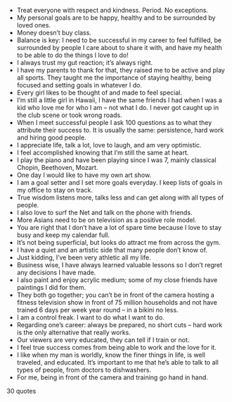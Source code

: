  - Treat everyone with respect and kindness. Period. No exceptions.
 - My personal goals are to be happy, healthy and to be surrounded by loved ones.
 - Money doesn’t buy class.
 - Balance is key: I need to be successful in my career to feel fulfilled, be surrounded by people I care about to share it with, and have my health to be able to do the things I love to do!
 - I always trust my gut reaction; it’s always right.
 - I have my parents to thank for that, they raised me to be active and play all sports. They taught me the importance of staying healthy, being focused and setting goals in whatever I do.
 - Every girl likes to be thought of and made to feel special.
 - I’m still a little girl in Hawaii, I have the same friends I had when I was a kid who love me for who I am – not what I do. I never got caught up in the club scene or took wrong roads.
 - When I meet successful people I ask 100 questions as to what they attribute their success to. It is usually the same: persistence, hard work and hiring good people.
 - I appreciate life, talk a lot, love to laugh, and am very optimistic.
 - I feel accomplished knowing that I’m still the same at heart.
 - I play the piano and have been playing since I was 7, mainly classical Chopin, Beethoven, Mozart.
 - One day I would like to have my own art show.
 - I am a goal setter and I set more goals everyday. I keep lists of goals in my office to stay on track.
 - True wisdom listens more, talks less and can get along with all types of people.
 - I also love to surf the Net and talk on the phone with friends.
 - More Asians need to be on television as a positive role model.
 - You are right that I don’t have a lot of spare time because I love to stay busy and keep my calendar full.
 - It’s not being superficial, but looks do attract me from across the gym.
 - I have a quiet and an artistic side that many people don’t know of.
 - Just kidding, I’ve been very athletic all my life.
 - Business wise, I have always learned valuable lessons so I don’t regret any decisions I have made.
 - I also paint and enjoy acrylic medium; some of my close friends have paintings I did for them.
 - They both go together; you can’t be in front of the camera hosting a fitness television show in front of 75 million households and not have trained 6 days per week year round – in a bikini no less.
 - I am a control freak. I want to do what I want to do.
 - Regarding one’s career: always be prepared, no short cuts – hard work is the only alternative that really works.
 - Our viewers are very educated, they can tell if I train or not.
 - I feel true success comes from being able to work and the love for it.
 - I like when my man is worldly, know the finer things in life, is well traveled, and educated. It’s important to me that he’s able to talk to all types of people, from doctors to dishwashers.
 - For me, being in front of the camera and training go hand in hand.

30 quotes